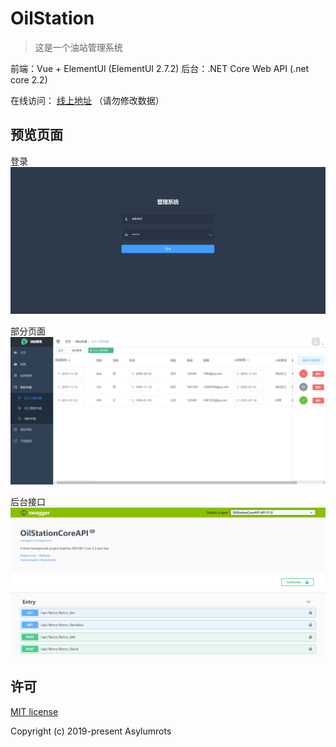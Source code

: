 # OilStation

>这是一个油站管理系统

前端：Vue + ElementUI   (ElementUI 2.7.2)
后台：.NET Core Web API   (.net core 2.2)

在线访问： [线上地址](http://47.102.210.25:60)   （请勿修改数据）

## 预览页面

登录
![demo](https://github.com/Asylumrots/OilStation/blob/master/OilStationCoreAPI/OilStationCoreAPI/wwwroot/img/login.png)

部分页面
![demo](https://github.com/Asylumrots/OilStation/blob/master/OilStationCoreAPI/OilStationCoreAPI/wwwroot/img/into.png)

后台接口
![demo](https://github.com/Asylumrots/OilStation/blob/master/OilStationCoreAPI/OilStationCoreAPI/wwwroot/img/swagger.png)	


## 许可

[MIT license](https://github.com/Asylumrots/OilStation/blob/master/LICENSE)

Copyright (c) 2019-present Asylumrots